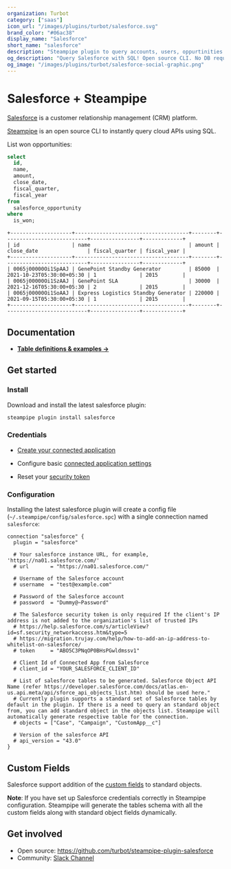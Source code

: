 ```yaml
---
organization: Turbot
category: ["saas"]
icon_url: "/images/plugins/turbot/salesforce.svg"
brand_color: "#06ac38"
display_name: "Salesforce"
short_name: "salesforce"
description: "Steampipe plugin to query accounts, users, oppurtinities and more from your Salesforce instance."
og_description: "Query Salesforce with SQL! Open source CLI. No DB required."
og_image: "/images/plugins/turbot/salesforce-social-graphic.png"
---
```


# Salesforce + Steampipe

[Salesforce](https://www.salesforce.com/) is a customer relationship management (CRM) platform.

[Steampipe](https://steampipe.io) is an open source CLI to instantly query cloud APIs using SQL.

List won opportunities:

```sql
select
  id,
  name,
  amount,
  close_date,
  fiscal_quarter,
  fiscal_year
from
  salesforce_opportunity
where
  is_won;
```

```
+--------------------+-------------------------------------+--------+---------------------------+----------------+-------------+
| id                 | name                                | amount | close_date                | fiscal_quarter | fiscal_year |
+--------------------+-------------------------------------+--------+---------------------------+----------------+-------------+
| 0065j00000Oi1SpAAJ | GenePoint Standby Generator         | 85000  | 2021-10-23T05:30:00+05:30 | 1              | 2015        |
| 0065j00000Oi1SzAAJ | GenePoint SLA                       | 30000  | 2021-12-16T05:30:00+05:30 | 2              | 2015        |
| 0065j00000Oi1SoAAJ | Express Logistics Standby Generator | 220000 | 2021-09-15T05:30:00+05:30 | 1              | 2015        |
+--------------------+-------------------------------------+--------+---------------------------+----------------+-------------+
```

## Documentation

- **[Table definitions & examples →](/plugins/turbot/salesforce/tables)**

## Get started

### Install

Download and install the latest salesforce plugin:

```bash
steampipe plugin install salesforce
```

### Credentials

- [Create your connected application](https://trailhead.salesforce.com/en/content/learn/projects/build-a-connected-app-for-api-integration/create-a-connected-app)

- Configure basic [connected application settings](https://help.salesforce.com/s/articleView?id=sf.connected_app_create_basics.htm&type=5)

- Reset your [security token](https://help.salesforce.com/articleView?id=user_security_token.htm&type=5)

### Configuration

Installing the latest salesforce plugin will create a config file (`~/.steampipe/config/salesforce.spc`) with a single connection named `salesforce`:

```hcl
connection "salesforce" {
  plugin = "salesforce"

  # Your salesforce instance URL, for example, 'https://na01.salesforce.com/'
  # url       = "https://na01.salesforce.com/"

  # Username of the Salesforce account
  # username  = "test@example.com"

  # Password of the Salesforce account
  # password  = "Dummy@~Password"

  # The Salesforce security token is only required If the client's IP address is not added to the organization's list of trusted IPs
  # https://help.salesforce.com/s/articleView?id=sf.security_networkaccess.htm&type=5
  # https://migration.trujay.com/help/how-to-add-an-ip-address-to-whitelist-on-salesforce/
  # token     = "ABO5C3PNqOP0BHsPGwldmssv1"

  # Client Id of Connected App from Salesforce
  # client_id = "YOUR_SALESFORCE_CLIENT_ID"

  # List of salesforce tables to be generated. Salesforce Object API Name (refer https://developer.salesforce.com/docs/atlas.en-us.api.meta/api/sforce_api_objects_list.htm) should be used here."
  # Currently plugin supports a standard set of Salesforce tables by default in the plugin. If there is a need to query an standard object from, you can add standard object in the objects list. Steampipe will automatically generate respective table for the connection.
  # objects = ["Case", "Campaign", "CustomApp__c"]

  # Version of the salesforce API
  # api_version = "43.0"
}
```

## Custom Fields

Salesforce support addition of the [custom fields](https://help.salesforce.com/s/articleView?id=sf.adding_fields.htm&type=5) to standard objects.

**Note**: If you have set up Salesforce credentials correctly in Steampipe configuration. Steampipe will generate the tables schema with all the custom fields along with standard object fields dynamically.

<!-- https://developer.salesforce.com/docs/atlas.en-us.api.meta/api/sforce_api_objects_list.htm -->

## Get involved

- Open source: https://github.com/turbot/steampipe-plugin-salesforce
- Community: [Slack Channel](https://steampipe.io/community/join)
